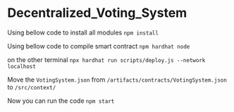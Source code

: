 # Decentralized_Voting_System

Using bellow code to install all modules
```npm install```

Using bellow code to compile smart contract
```npm hardhat node```

on the other terminal
```npx hardhat run scripts/deploy.js --network localhost```

Move the ```VotingSystem.json``` from ```/artifacts/contracts/VotingSystem.json``` to ```/src/context/```

Now you can run the code 
```npm start```

